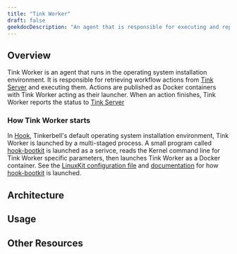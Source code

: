 ```yaml
---
title: "Tink Worker"
draft: false
geekdocDescription: "An agent that is responsible for executing and reporting on workflows."
---
```


## Overview

Tink Worker is an agent that runs in the operating system installation environment.
It is responsible for retrieving workflow actions from [Tink Server] and executing them.
Actions are published as Docker containers with Tink Worker acting as their launcher.
When an action finishes, Tink Worker reports the status to [Tink Server]

### How Tink Worker starts

In [Hook], Tinkerbell's default operating system installation environment, Tink Worker is launched by a multi-staged process. A small program called [hook-bootkit] is launched as a serivce, reads the Kernel command line for Tink Worker specific parameters, then launches Tink Worker as a Docker container. See the [LinuxKit configuration file][hook-bootkit-service] and [documentation][linuxkit] for how [hook-bootkit] is launched.

## Architecture

## Usage

## Other Resources

[hook]: /docs/additionalcomponents/hookOS
[tink server]: /docs/services/tink-server
[hook-bootkit]: https://github.com/tinkerbell/hook/tree/main/images/hook-bootkit
[hook-bootkit-service]: https://github.com/tinkerbell/hook/blob/main/linuxkit-templates/hook.template.yaml#L190
[linuxkit]: https://github.com/linuxkit/linuxkit